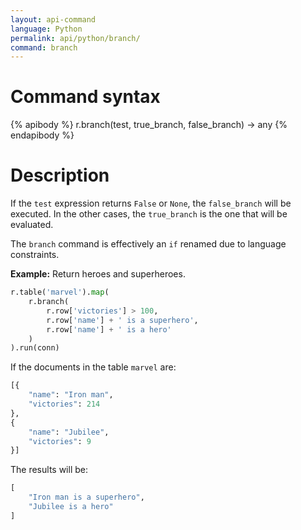 ```yaml
---
layout: api-command
language: Python
permalink: api/python/branch/
command: branch
---
```


# Command syntax #

{% apibody %}
r.branch(test, true_branch, false_branch) &rarr; any
{% endapibody %}

# Description #

If the `test` expression returns `False` or `None`, the `false_branch` will be executed.
In the other cases, the `true_branch` is the one that will be evaluated.
   
The `branch` command is effectively an `if` renamed due to language constraints.

__Example:__ Return heroes and superheroes.

```py
r.table('marvel').map(
    r.branch(
        r.row['victories'] > 100,
        r.row['name'] + ' is a superhero',
        r.row['name'] + ' is a hero'
    )
).run(conn)
```

If the documents in the table `marvel` are:

```py
[{
    "name": "Iron man",
    "victories": 214
},
{
    "name": "Jubilee",
    "victories": 9
}]
```

The results will be:

```py
[
    "Iron man is a superhero",
    "Jubilee is a hero"
]
```
